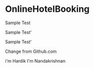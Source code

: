# OnlineHotelBooking

Sample Test

Sample Test'

Sample Test'

Change from Github.com

i'm Hardik
I'm Nandakrishnan
